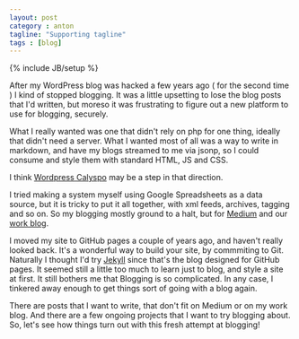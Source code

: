 ```yaml
---
layout: post
category : anton
tagline: "Supporting tagline"
tags : [blog]
---
```

{% include JB/setup %}

After my WordPress blog was hacked a few years ago ( for the second time ) I kind of stopped blogging. It was a little upsetting to lose the blog posts that I'd written, but moreso it was frustrating to figure out a new platform to use for blogging, securely.

What I really wanted was one that didn't rely on php for one thing, ideally that didn't need a server. What I wanted most of all was a way to write in markdown, and have my blogs streamed to me via jsonp, so I could consume and style them with standard HTML, JS and CSS.

I think [Wordpress Calyspo](https://developer.wordpress.com/calypso/) may be a step in that direction.

I tried making a system myself using Google Spreadsheets as a data source, but it is tricky to put it all together, with xml feeds, archives, tagging and so on. So my blogging mostly ground to a halt, but for [Medium](https://medium.com/@antonmc) and our [work blog](https://developer.ibm.com/bluemix/author/antonm-2/).

I moved my site to GitHub pages a couple of years ago, and haven't really looked back. It's a wonderful way to build your site, by commmiting to Git. Naturally I thought I'd try [Jekyll](http://jekyllrb.com/docs/drafts/) since that's the blog designed for GitHub pages. It seemed still a little too much to learn just to blog, and style a site at first. It still bothers me that Blogging is so complicated. In any case, I tinkered away enough to get things sort of going with a blog again.

There are posts that I want to write, that don't fit on Medium or on my work blog. And there are a few ongoing projects that I want to try blogging about. So, let's see how things turn out with this fresh attempt at blogging!